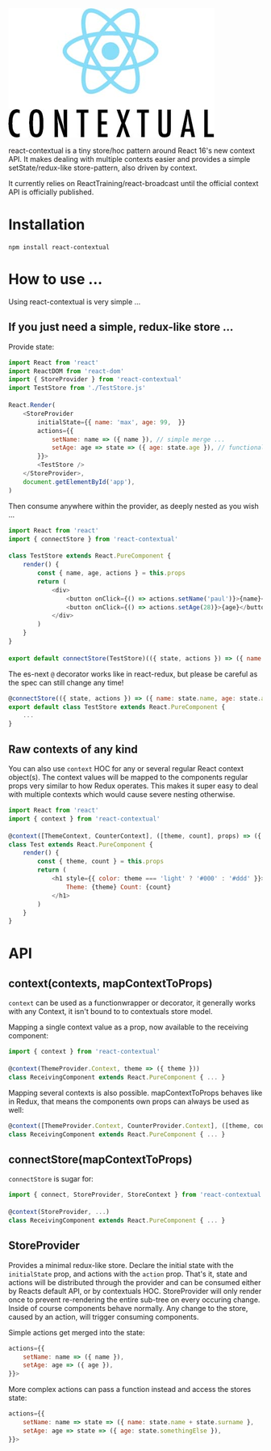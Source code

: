 ![](logo.jpg)

react-contextual is a tiny store/hoc pattern around React 16's new context API. It makes dealing with multiple contexts easier and provides a simple setState/redux-like store-pattern, also driven by context.

It currently relies on ReactTraining/react-broadcast until the official context API is officially published.

# Installation

    npm install react-contextual

# How to use ...

Using react-contextual is very simple ...

## If you just need a simple, redux-like store ...

Provide state:

```js
import React from 'react'
import ReactDOM from 'react-dom'
import { StoreProvider } from 'react-contextual'
import TestStore from './TestStore.js'

React.Render(
    <StoreProvider
        initialState={{ name: 'max', age: 99,  }}
        actions={{
            setName: name => ({ name }), // simple merge ...
            setAge: age => state => ({ age: state.age }), // functional merge with more access ...
        }}>
        <TestStore />
    </StoreProvider>,
    document.getElementById('app'),
)
```

Then consume anywhere within the provider, as deeply nested as you wish ...

```js
import React from 'react'
import { connectStore } from 'react-contextual'

class TestStore extends React.PureComponent {
    render() {
        const { name, age, actions } = this.props
        return (
            <div>
                <button onClick={() => actions.setName('paul')}>{name}</button>
                <button onClick={() => actions.setAge(28)}>{age}</button>
            </div>
        )
    }
}

export default connectStore(TestStore)(({ state, actions }) => ({ name: state.name, age: state.age, actions }))
```

The es-next `@` decorator works like in react-redux, but please be careful as the spec can still change any time!

```js
@connectStore(({ state, actions }) => ({ name: state.name, age: state.age, actions }))
export default class TestStore extends React.PureComponent {
    ...
}
```

## Raw contexts of any kind

You can also use `context` HOC for any or several regular React context object(s). The context values will be mapped to the components regular props very similar to how Redux operates. This makes it super easy to deal with multiple contexts which would cause severe nesting otherwise.

```js
import React from 'react'
import { context } from 'react-contextual'

@context([ThemeContext, CounterContext], ([theme, count], props) => ({ theme, count }))
class Test extends React.PureComponent {
    render() {
        const { theme, count } = this.props
        return (
            <h1 style={{ color: theme === 'light' ? '#000' : '#ddd' }}>
                Theme: {theme} Count: {count}
            </h1>
        )
    }
}
```

# API

## context(contexts, mapContextToProps)

`context` can be used as a functionwrapper or decorator, it generally works with any Context, it isn't bound to to contextuals store model.

Mapping a single context value as a prop, now available to the receiving component:

```js
import { context } from 'react-contextual'

@context(ThemeProvider.Context, theme => ({ theme }))
class ReceivingComponent extends React.PureComponent { ... }
```

Mapping several contexts is also possible. mapContextToProps behaves like in Redux, that means the components own props can always be used as well:

```js
@context([ThemeProvider.Context, CounterProvider.Context], ([theme, count], props) => ({ theme, count }))
class ReceivingComponent extends React.PureComponent { ... }
```

## connectStore(mapContextToProps)

`connectStore` is sugar for:

```js
import { connect, StoreProvider, StoreContext } from 'react-contextual'

@context(StoreProvider, ...)
class ReceivingComponent extends React.PureComponent { ... }
```

## StoreProvider

Provides a minimal redux-like store. Declare the initial state with the `initialState` prop, and actions with the `action` prop. That's it, state and actions will be distributed through the provider and can be consumed either by Reacts default API, or by contextuals HOC. StoreProvider will only render once to prevent re-rendering the entire sub-tree on every occuring change. Inside of course components behave normally. Any change to the store, caused by an action, will trigger consuming components.

Simple actions get merged into the state:

```js
actions={{
    setName: name => ({ name }),
    setAge: age => ({ age }),
}}>
```

More complex actions can pass a function instead and access the stores state:

```js
actions={{
    setName: name => state => ({ name: state.name + state.surname },
    setAge: age => state => ({ age: state.somethingElse }),
}}>
```
